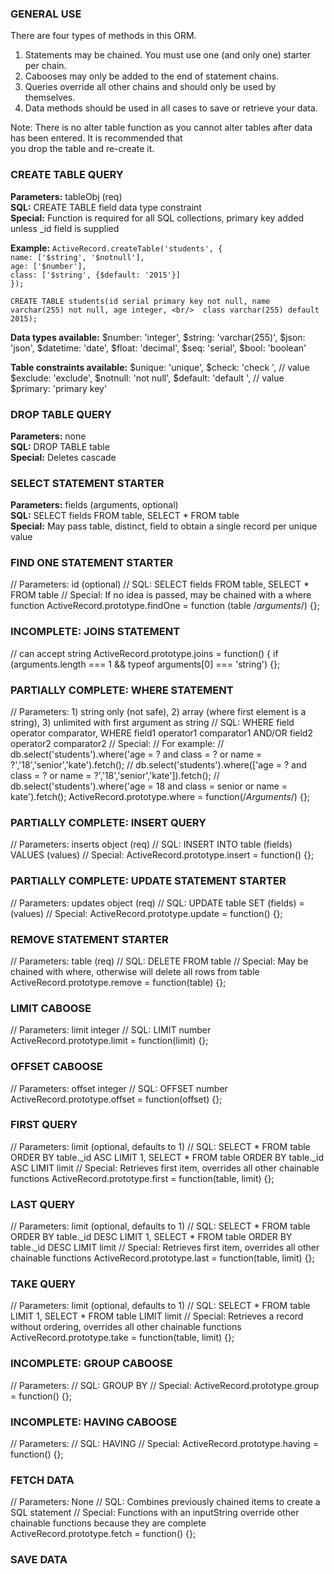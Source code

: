 ### GENERAL USE

There are four types of methods in this ORM. <br/>
1. Statements may be chained. You must use one (and only one) starter per chain. <br/>
2. Cabooses may only be added to the end of statement chains.  <br/>
3. Queries override all other chains and should only be used by themselves. <br/> 
4. Data methods should be used in all cases to save or retrieve your data.  <br/>

Note: There is no alter table function as you cannot alter tables after data has been entered. It is recommended that <br/>
you drop the table and re-create it.  <br/>

### CREATE TABLE QUERY
**Parameters:** tableObj (req) <br/>
**SQL:** CREATE TABLE field data type constraint <br/>
**Special:** Function is required for all SQL collections, primary key added unless _id field is supplied <br/>

**Example:** 
`ActiveRecord.createTable('students', {` <br/>
  `name: ['$string', '$notnull'],` <br/>
  `age: ['$number'],` <br/>
  `class: ['$string', {$default: '2015'}]` <br/>
`});` <br/>

`CREATE TABLE students(id serial primary key not null, name varchar(255) not null, age integer, <br/> 
  class varchar(255) default 2015);` <br/>

**Data types available:**
  $number: 'integer',
  $string: 'varchar(255)',
  $json: 'json',
  $datetime: 'date',
  $float: 'decimal',
  $seq: 'serial',
  $bool: 'boolean'
  
**Table constraints available:**
    $unique: 'unique',
    $check: 'check ', // value
    $exclude: 'exclude',
    $notnull: 'not null',
    $default: 'default ', // value
    $primary: 'primary key'

### DROP TABLE QUERY
**Parameters:** none <br/>
**SQL:** DROP TABLE table  <br/>
**Special:** Deletes cascade  <br/>

### SELECT STATEMENT STARTER
**Parameters:** fields (arguments, optional) <br/>
**SQL:** SELECT fields FROM table, SELECT * FROM table <br/>
**Special:** May pass table, distinct, field to obtain a single record per unique value  <br/>

### FIND ONE STATEMENT STARTER
// Parameters: id (optional)
// SQL: SELECT fields FROM table, SELECT * FROM table
// Special: If no idea is passed, may be chained with a where function
ActiveRecord.prototype.findOne = function (table /*arguments*/) {};

### INCOMPLETE: JOINS STATEMENT
// can accept string
ActiveRecord.prototype.joins = function() {
  if (arguments.length === 1 && typeof arguments[0] === 'string') {};

### PARTIALLY COMPLETE: WHERE STATEMENT
// Parameters: 1) string only (not safe), 2) array (where first element is a string), 3) unlimited with first argument as string
// SQL: WHERE field operator comparator, WHERE field1 operator1 comparator1 AND/OR field2 operator2 comparator2
// Special:
// For example:
// db.select('students').where('age = ? and class = ? or name = ?','18','senior','kate').fetch();
// db.select('students').where(['age = ? and class = ? or name = ?','18','senior','kate']).fetch();
// db.select('students').where('age = 18 and class = senior or name = kate').fetch();
ActiveRecord.prototype.where = function(/*Arguments*/) {};

### PARTIALLY COMPLETE: INSERT QUERY
// Parameters: inserts object (req) 
// SQL: INSERT INTO table (fields) VALUES (values)
// Special:
ActiveRecord.prototype.insert = function() {};

### PARTIALLY COMPLETE: UPDATE STATEMENT STARTER
// Parameters: updates object (req)
// SQL: UPDATE table SET (fields) = (values)
// Special:
ActiveRecord.prototype.update = function() {};

### REMOVE STATEMENT STARTER
// Parameters: table (req)
// SQL: DELETE FROM table
// Special: May be chained with where, otherwise will delete all rows from table
ActiveRecord.prototype.remove = function(table) {};

### LIMIT CABOOSE
// Parameters: limit integer
// SQL: LIMIT number
ActiveRecord.prototype.limit = function(limit) {};

### OFFSET CABOOSE
// Parameters: offset integer
// SQL: OFFSET number
ActiveRecord.prototype.offset = function(offset) {};

### FIRST QUERY
// Parameters: limit (optional, defaults to 1)
// SQL: SELECT * FROM table ORDER BY table._id ASC LIMIT 1, SELECT * FROM table ORDER BY table._id ASC LIMIT limit
// Special: Retrieves first item, overrides all other chainable functions
ActiveRecord.prototype.first = function(table, limit) {};

### LAST QUERY
// Parameters: limit (optional, defaults to 1)
// SQL: SELECT * FROM table ORDER BY table._id DESC LIMIT 1, SELECT * FROM table ORDER BY table._id DESC LIMIT limit
// Special: Retrieves first item, overrides all other chainable functions
ActiveRecord.prototype.last = function(table, limit) {};

### TAKE QUERY
// Parameters: limit (optional, defaults to 1)
// SQL: SELECT * FROM table LIMIT 1, SELECT * FROM table LIMIT limit
// Special: Retrieves a record without ordering, overrides all other chainable functions
ActiveRecord.prototype.take = function(table, limit) {};

### INCOMPLETE: GROUP CABOOSE
// Parameters:
// SQL: GROUP BY
// Special:
ActiveRecord.prototype.group = function() {};

### INCOMPLETE: HAVING CABOOSE
// Parameters:
// SQL: HAVING
// Special:
ActiveRecord.prototype.having = function() {};

### FETCH DATA  
// Parameters: None
// SQL: Combines previously chained items to create a SQL statement
// Special: Functions with an inputString override other chainable functions because they are complete
ActiveRecord.prototype.fetch = function() {};


    

### SAVE DATA 



